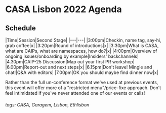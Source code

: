 # CASA Lisbon 2022 Agenda

## Schedule

|Time|Session|Second Stage|
|---|---|
|3:00pm|Checkin, name tag, say-hi, grab coffee|x|
|3:20pm|Round of introductions|x|
|3:30pm|What is CASA, what are CAIPs, what are namespaces, how do?|x|
|4:00pm|Overview of ongoing issues/onboarding by example|Insiders' backchannels|
|4.30pm|CAIP-25 Discussion|Map out your first PR workshop|
|6.00pm|Report-out and next steps|x|
|6.15pm|Don't leave! Mingle and chat!|Q&A with editors|
|7.00pm|OK you should maybe find dinner now|x|

Rather than the full un-conference format we've used at previous events, this event will offer more of a "restricted menu"/price-fixe approach.  Don't feel intimidated if you've never attended one of our events or calls!

###### tags: CASA, Garagem, Lisbon, Ethlisbon
